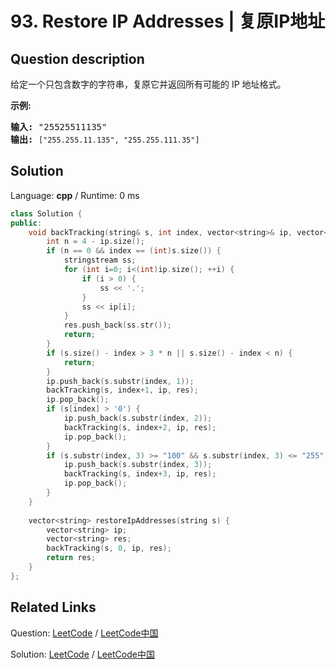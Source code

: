 # 93. Restore IP Addresses | 复原IP地址

## Question description

<!--If you want to use the English description, use <p>Given a string containing only digits, restore it by returning all possible valid IP address combinations.</p>

<p><strong>Example:</strong></p>

<pre>
<strong>Input:</strong> &quot;25525511135&quot;
<strong>Output:</strong> <code>[&quot;255.255.11.135&quot;, &quot;255.255.111.35&quot;]
</code></pre>
 instead-->
<p>给定一个只包含数字的字符串，复原它并返回所有可能的 IP 地址格式。</p>

<p><strong>示例:</strong></p>

<pre><strong>输入:</strong> &quot;25525511135&quot;
<strong>输出:</strong> <code>[&quot;255.255.11.135&quot;, &quot;255.255.111.35&quot;]</code></pre>




## Solution

Language: **cpp**  /  Runtime: 0 ms

```cpp
class Solution {
public:
    void backTracking(string& s, int index, vector<string>& ip, vector<string>& res) {
        int n = 4 - ip.size();
        if (n == 0 && index == (int)s.size()) {
            stringstream ss;
            for (int i=0; i<(int)ip.size(); ++i) {
                if (i > 0) {
                    ss << '.';
                }
                ss << ip[i];
            }
            res.push_back(ss.str());
            return;
        }
        if (s.size() - index > 3 * n || s.size() - index < n) {
            return;
        }
        ip.push_back(s.substr(index, 1));
        backTracking(s, index+1, ip, res);
        ip.pop_back();
        if (s[index] > '0') {
            ip.push_back(s.substr(index, 2));
            backTracking(s, index+2, ip, res);
            ip.pop_back();
        }
        if (s.substr(index, 3) >= "100" && s.substr(index, 3) <= "255") {
            ip.push_back(s.substr(index, 3));
            backTracking(s, index+3, ip, res);
            ip.pop_back();
        }
    }
    
    vector<string> restoreIpAddresses(string s) {
        vector<string> ip;
        vector<string> res;
        backTracking(s, 0, ip, res);
        return res;
    }
};
```



## Related Links

Question: [LeetCode](https://leetcode.com/problems/restore-ip-addresses/description/)  /  [LeetCode中国](https://leetcode-cn.com/problems/restore-ip-addresses/description/)

Solution: [LeetCode](https://leetcode.com/articles/restore-ip-addresses/)  /  [LeetCode中国](https://leetcode-cn.com/articles/restore-ip-addresses/)
